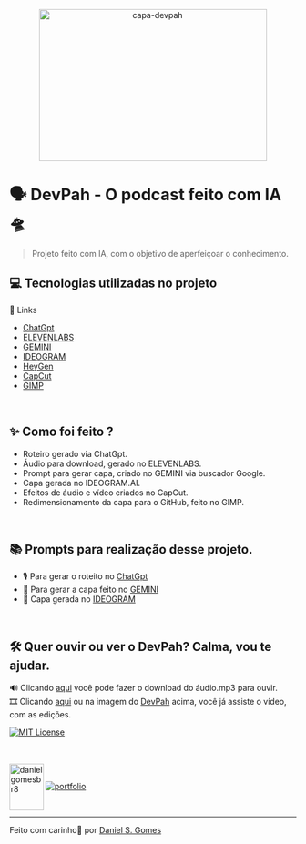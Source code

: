 <p align="center">
  <a href="https://youtu.be/UtZocpUGFcw" target="_blank">
    <img width="400" height="267" alt="capa-devpah" src="https://github.com/user-attachments/assets/3decea15-f970-4b5f-8b52-6d50a4b055d5" />
  </a>
</p>


# 🗣️ DevPah - O podcast feito com IA🛸
> Projeto feito com IA, com o objetivo de aperfeiçoar o conhecimento.
> <br>

## 💻 Tecnologias utilizadas no projeto
  🔗 Links
- [ChatGpt](https://chatgpt.com/) 
- [ELEVENLABS](https://elevenlabs.io/)
- [GEMINI](https://www.google.com/)
- [IDEOGRAM](https://ideogram.ai/t/explore/)
- [HeyGen](https://app.heygen.com/home/)
- [CapCut](https://www.capcut.com/pt-br/)
- [GIMP](https://www.gimp.org/downloads/)
<br>

## ✨ Como foi feito ?
- Roteiro gerado via ChatGpt.
- Áudio para download, gerado no ELEVENLABS.
- Prompt para gerar capa, criado no GEMINI via buscador Google.
- Capa gerada no IDEOGRAM.AI.
- Efeitos de áudio e vídeo criados no CapCut.
- Redimensionamento da capa para o GitHub, feito no GIMP.
<br>

## 📚 Prompts para realização desse projeto.
- 🎙️ Para gerar o roteito no [ChatGpt](https://github.com/danielgomesbr/podcast-ia/blob/main/prompts/chatgpt.md)
- 📘 Para gerar a capa feito no [GEMINI](https://github.com/danielgomesbr/podcast-ia/blob/main/prompts/gemini-ideogram.md)
- 👀 Capa gerada no [IDEOGRAM](https://github.com/danielgomesbr/podcast-ia/blob/main/output/capa-podpah.png)
<br>

## 🛠️ Quer ouvir ou ver o DevPah? Calma, vou te ajudar.

🔊 Clicando [aqui](https://github.com/danielgomesbr/podcast-ia/raw/refs/heads/main/output/2025-audio-devpah-elevenlabs.mp3) você pode fazer o download do áudio.mp3 para ouvir.
<br>
🎞 Clicando [aqui](https://youtu.be/UtZocpUGFcw) ou na imagem do [DevPah](https://youtu.be/UtZocpUGFcw) acima, você já assiste o vídeo, com as edições.
<br>

[![MIT License](https://img.shields.io/badge/License-MIT-green.svg)](https://choosealicense.com/licenses/mit/)


##

<br>

<img align="left" width="60" height="82" alt="danielgomesbr8" src="https://github.com/user-attachments/assets/f6d6923e-7a8c-44dd-93c7-3355453b6bf0" />

<br>

[![portfolio](https://img.shields.io/badge/my_portfolio-000?style=for-the-badge&logo=ko-fi&logoColor=white)](https://github.com/danielgomesbr?tab=repositories)

<br>

---
Feito com carinho💚 por [Daniel S. Gomes](https://github.com/danielgomesbr?tab=repositories)
